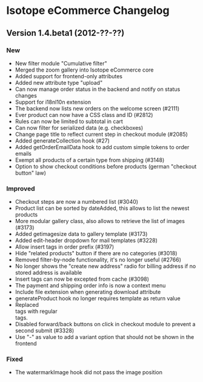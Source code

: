Isotope eCommerce Changelog
===========================


Version 1.4.beta1 (2012-??-??)
------------------------------

### New
- New filter module "Cumulative filter"
- Merged the zoom gallery into Isotope eCommerce core
- Added support for frontend-only attributes
- Added new attribute type "upload"
- Can now manage order status in the backend and notify on status changes
- Support for i18nl10n extension
- The backend now lists new orders on the welcome screen (#2111)
- Ever product can now have a CSS class and ID (#2812)
- Rules can now be limited to subtotal in cart
- Can now filter for serialized data (e.g. checkboxes)
- Change page title to reflect current step in checkout module (#2085)
- Added generateCollection hook (#27)
- Added getOrderEmailData hook to add custom simple tokens to order emails
- Exempt all products of a certain type from shipping (#3148)
- Option to show checkout conditions before products (german "checkout button" law)

### Improved
- Checkout steps are now a numbered list (#3040)
- Product list can be sorted by dateAdded, this allows to list the newest products
- More modular gallery class, also allows to retrieve the list of images (#3173)
- Added getimagesize data to gallery template (#3173)
- Added edit-header dropdown for mail templates (#3228)
- Allow insert tags in order prefix (#3197)
- Hide "related products" button if there are no categories (#3018)
- Removed filter-by-node functionality, it's no longer useful (#2766)
- No longer shows the "create new address" radio for billing address if no stored address is available
- Insert tags can now be excepted from cache (#3098)
- The payment and shipping order info is now a context menu
- Include file extension when generating download attribute
- generateProduct hook no longer requires template as return value
- Replaced <section> tags with regular <div> tags.
- Disabled forward/back buttons on click in checkout module to prevent a second submit (#3328)
- Use "-" as value to add a variant option that should not be shown in the frontend

### Fixed
- The watermarkImage hook did not pass the image position
